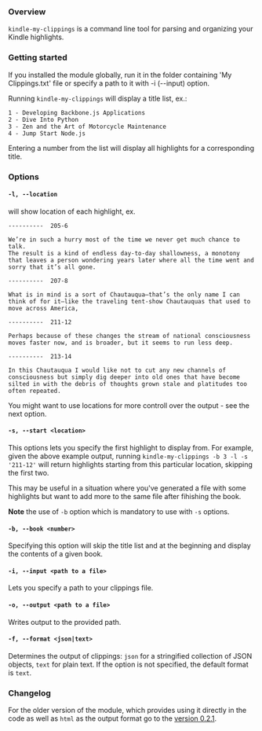 ### Overview

`kindle-my-clippings` is a command line tool for parsing and organizing your Kindle highlights.

### Getting started

If you installed the module globally, run it in the folder containing 'My Clippings.txt' file or specify a path
to it with -i (--input) option.

Running `kindle-my-clippings` will display a title list, ex.:

```
1 - Developing Backbone.js Applications
2 - Dive Into Python
3 - Zen and the Art of Motorcycle Maintenance
4 - Jump Start Node.js
```

Entering a number from the list will display all highlights for a corresponding title.

### Options

#### `-l, --location`

will show location of each highlight, ex.

```
----------	205-6

We’re in such a hurry most of the time we never get much chance to talk.
The result is a kind of endless day-to-day shallowness, a monotony that leaves a person wondering years later where all the time went and sorry that it’s all gone.

----------	207-8

What is in mind is a sort of Chautauqua—that’s the only name I can think of for it—like the traveling tent-show Chautauquas that used to move across America,

----------	211-12

Perhaps because of these changes the stream of national consciousness moves faster now, and is broader, but it seems to run less deep.

----------	213-14

In this Chautauqua I would like not to cut any new channels of consciousness but simply dig deeper into old ones that have become silted in with the debris of thoughts grown stale and platitudes too often repeated.
```

You might want to use locations for more controll over the output - see the next option.

#### `-s, --start <location>`

This options lets you specify the first highlight to display from. For example, given the above example output,
running `kindle-my-clippings -b 3 -l -s '211-12'` will return highlights starting from this particular location, skipping the first two.

This may be useful in a situation where you've generated a file with some highlights but want to add more to the same file after fihishing the book.

__Note__ the use of `-b` option which is mandatory to use with `-s` options.

#### `-b, --book <number>`

Specifying this option will skip the title list and at the beginning and display the contents of a given book.

#### `-i, --input <path to a file>`

Lets you specify a path to your clippings file.

#### `-o, --output <path to a file>`

Writes output to the provided path.

#### `-f, --format <json|text>`

Determines the output of clippings: `json` for a stringified collection of JSON objects, `text` for plain text.
If the option is not specified, the default format is `text`.

### Changelog

For the older version of the module, which provides using it directly in the code as well as `html` as the output format go
to the [version 0.2.1](https://github.com/baniol/kindle-my-clippings/tree/0.2.1).


